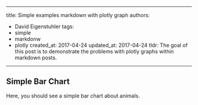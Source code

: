 
---
title: Simple examples markdown with plotly graph
authors: 
- David Eigenstuhler
tags: 
- simple
- markdonw
- plotly
created_at: 2017-04-24
updated_at: 2017-04-24
tldr: The goal of this post is to demonstrate the problems with plotly graphs within markdown posts.
---

## Simple Bar Chart
Here, you should see a simple bar chart about animals.
